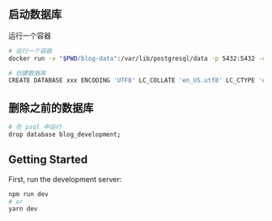 
## 启动数据库

运行一个容器

```sh
# 运行一个容器
docker run -v "$PWD/blog-data":/var/lib/postgresql/data -p 5432:5432 -e POSTGRES_USER=blog -e POSTGRES_HOST_AUTH_METHOD=trust -d postgres:12.2

# 创建数据库
CREATE DATABASE xxx ENCODING 'UTF8' LC_COLLATE 'en_US.utf8' LC_CTYPE 'en_US.utf8';
```

## 删除之前的数据库

```sh
# 在 psql 中运行
drop database blog_development;
```

## Getting Started

First, run the development server:

```bash
npm run dev
# or
yarn dev
```
